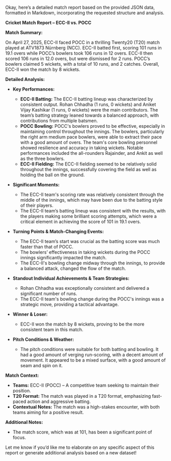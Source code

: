 Okay, here’s a detailed match report based on the provided JSON data, formatted in Markdown, incorporating the requested structure and analysis.

**Cricket Match Report – ECC-II vs. POCC**

**Match Summary:**

On April 27, 2025, ECC-II faced POCC in a thrilling Twenty20 (T20) match played at ATV1873 Nürnberg (NCC). ECC-II batted first, scoring 101 runs in 19.1 overs while POCC’s bowlers took 106 runs in 12 overs. ECC-II then scored 106 runs in 12.0 overs, but were dismissed for 2 runs. POCC’s bowlers claimed 5 wickets, with a total of 10 runs, and 2 catches. Overall, ECC-II won the match by 8 wickets.

**Detailed Analysis:**

*   **Key Performances:**

    *   **ECC-II Batting:** The ECC-II batting lineup was characterized by consistent output. Rohan Chhadha (1 runs, 0 wickets) and Aniket Vijay Kashikar (1 runs, 0 wickets) were the main contributors. The team’s batting strategy leaned towards a balanced approach, with contributions from multiple batsmen.
    *   **POCC Bowling:** POCC's bowlers proved to be effective, especially in maintaining control throughout the innings.  The bowlers, particularly the right arm medium pace bowlers, were able to extract their pace with a good amount of overs.  The team's core bowling personnel showed resilience and accuracy in taking wickets. Notable performances included the all-rounders Rajainder, and Ankit as well as the three bowlers.
    *   **ECC-II Fielding:** The ECC-II fielding seemed to be relatively solid throughout the innings, successfully covering the field as well as holding the ball on the ground.

*   **Significant Moments:**

    *   The ECC-II team's scoring rate was relatively consistent through the middle of the innings, which may have been due to the batting style of their players.
    *   The ECC-II team’s batting lineup was consistent with the results, with the players making some brilliant scoring attempts, which were a critical element in achieving the score of 101 in 19.1 overs.

*   **Turning Points & Match-Changing Events:**

    *   The ECC-II team’s start was crucial as the batting score was much faster than that of POCC.
    *   The bowlers’ effectiveness in taking wickets during the POCC innings significantly impacted the match.
    *   The ECC-II's bowling change midway through the innings, to provide a balanced attack, changed the flow of the match.

*   **Standout Individual Achievements & Team Strategies:**

    *   Rohan Chhadha was exceptionally consistent and delivered a significant number of runs.
    *   The ECC-II team's bowling change during the POCC's innings was a strategic move, providing a tactical advantage.

*   **Winner & Loser:**

    *   ECC-II won the match by 8 wickets, proving to be the more consistent team in this match.

*   **Pitch Conditions & Weather:**

    *   The pitch conditions were suitable for both batting and bowling. It had a good amount of verging run-scoring, with a decent amount of movement. It appeared to be a mixed surface, with a good amount of seam and spin on it.


**Match Context:**

*   **Teams:** ECC-II (POCC) – A competitive team seeking to maintain their position.
*   **T20 Format:** The match was played in a T20 format, emphasizing fast-paced action and aggressive batting.
*   **Contextual Notes:**  The match was a high-stakes encounter, with both teams aiming for a positive result.


**Additional Notes:**

*   The match score, which was at 101, has been a significant point of focus.

Let me know if you’d like me to elaborate on any specific aspect of this report or generate additional analysis based on a new dataset!
